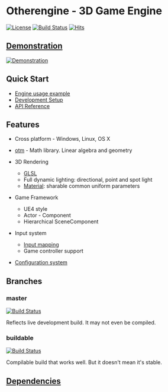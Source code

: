 # Otherengine - 3D Game Engine

[![License](https://img.shields.io/badge/Licence-MIT-blue.svg)](LICENSE) [![Build Status](https://travis-ci.com/Othereum/Otherengine.svg?branch=buildable)](https://travis-ci.com/Othereum/Otherengine) [![Hits](https://hits.seeyoufarm.com/api/count/incr/badge.svg?url=https%3A%2F%2Fgithub.com%2FOthereum%2FOtherengine)](https://github.com/Othereum/Otherengine)

## [Demonstration](https://www.youtube.com/playlist?list=PLRimg1E-To2HJn1jtpYQXFujjI4dbRUsY)

[![Demonstration](https://img.youtube.com/vi/0Gn34AfPm_M/maxresdefault.jpg)](https://www.youtube.com/playlist?list=PLRimg1E-To2HJn1jtpYQXFujjI4dbRUsY)

## Quick Start

* [Engine usage example](https://github.com/Othereum/Otherengine-TestGame)
* [Development Setup](Guide/English/Development%20Setup.md)
* [API Reference](https://othereum.github.io/Otherengine)

## Features

* Cross platform - Windows, Linux, OS X

* [otm](https://github.com/Othereum/otm) - Math library. Linear algebra and geometry

* 3D Rendering
  * [GLSL](Guide/English/Shader%20Programming.md)
  * Full dynamic lighting: directional, point and spot light
  * [Material](Guide/English/Graphic%20Assets.md#material): sharable common uniform parameters

* Game Framework
  * UE4 style
  * Actor - Component
  * Hierarchical SceneComponent

* Input system
  * [Input mapping](Guide/English/Input.md)
  * Game controller support

* [Configuration system](Guide/English/Configuration%20Files.md)

## Branches

### **master**

[![Build Status](https://travis-ci.com/Othereum/Otherengine.svg?branch=master)](https://travis-ci.com/Othereum/Otherengine)

Reflects live development build. It may not even be compiled.

### **buildable**

[![Build Status](https://travis-ci.com/Othereum/Otherengine.svg?branch=buildable)](https://travis-ci.com/Othereum/Otherengine)

Compilable build that works well. But it doesn't mean it's stable.

## [Dependencies](Guide/English/Development%20Setup.md#installing-dependencies)
